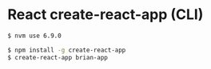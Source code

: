 # React create-react-app (CLI)

```bash
$ nvm use 6.9.0

$ npm install -g create-react-app
$ create-react-app brian-app
```

